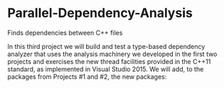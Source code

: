 # Parallel-Dependency-Analysis
Finds dependencies between C++ files

In this third project we will build and test a type-based dependency analyzer that uses the analysis machinery we developed in the first two projects and exercises the new thread facilities provided in the C++11 standard, as implemented in Visual Studio 2015. We will add, to the packages from Projects #1 and #2, the new packages:
